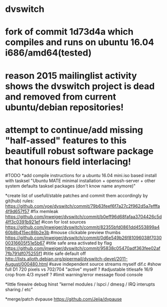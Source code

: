 # dvswitch
# fork of commit 1d73d4a which compiles and runs on ubuntu 16.04 i686/amd64(tested)
# reason 2015 mailinglist activity shows the dvswitch project is dead and removed from current ubuntu/debian repositories!
# attempt to continue/add missing "half-assed" features to this beautifull robust software package that honours field interlacing!

#TODO
*add compile instructions for a ubuntu 16.04 mini.iso based install with tasksel "Ubuntu MATE minimal installation + openssh-server + other system defaults tasksel packages (don't know name anymore)" 

*create list of usefull/stable patches and commit them accordingly by git(hub) rules:
  https://github.com/yoe/dvswitch/commit/79b63feef6f7a27c2f962d5a7efffa4f9d657f57       #fix memleak
  https://github.com/jnweiger/dvswitch/commit/b0eff96d68fafaa3704426c5d4ff3c0391b921ef  #icon for lost sources
  https://github.com/jnweiger/dvswitch/commit/82355bfd0861dd4553899a460b8b415ec86b2e3b  #mouse clickable preview thumbs
  https://github.com/jnweiger/dvswitch/commit/0d6e549b26f81096038f703000316605f51e5b67  #title safe area activated by flag
  https://github.com/jnweiger/dvswitch/commit/95838c05470adf363fee02af7fb791df075255f1  #title safe default off
  http://lists.alioth.debian.org/pipermail/dvswitch-devel/2011-August/000480.html       #save independent source streams
  myself dif.c                                                                          #show full D1 720 pixels vs 702/704 "active"
  myself ?                                                                              #adjustable titlesafe 16/9 crop from 4/3
  myself ?                                                                              #limit warning/error message flood console
  
*little firewire debug hinst "kernel modules / lspci / dmesg / IRQ interupts sharing / etc"

*merge/patch dvpause
  https://github.com/Jeija/dvpause
